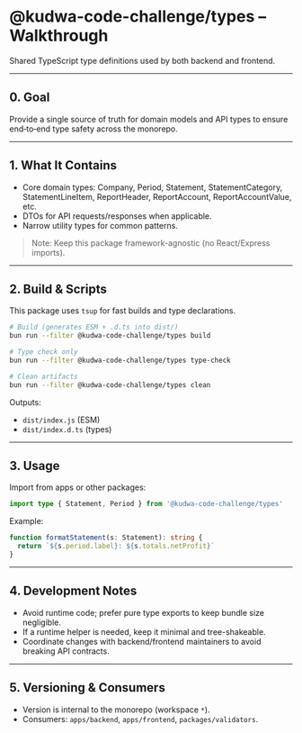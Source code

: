 # @kudwa-code-challenge/types – Walkthrough

Shared TypeScript type definitions used by both backend and frontend.

---

## 0. Goal

Provide a single source of truth for domain models and API types to ensure end‑to‑end type safety across the monorepo.

---

## 1. What It Contains

- Core domain types: Company, Period, Statement, StatementCategory, StatementLineItem, ReportHeader, ReportAccount, ReportAccountValue, etc.
- DTOs for API requests/responses when applicable.
- Narrow utility types for common patterns.

> Note: Keep this package framework-agnostic (no React/Express imports).

---

## 2. Build & Scripts

This package uses `tsup` for fast builds and type declarations.

```bash
# Build (generates ESM + .d.ts into dist/)
bun run --filter @kudwa-code-challenge/types build

# Type check only
bun run --filter @kudwa-code-challenge/types type-check

# Clean artifacts
bun run --filter @kudwa-code-challenge/types clean
```

Outputs:
- `dist/index.js` (ESM)
- `dist/index.d.ts` (types)

---

## 3. Usage

Import from apps or other packages:

```ts
import type { Statement, Period } from '@kudwa-code-challenge/types'
```

Example:

```ts
function formatStatement(s: Statement): string {
  return `${s.period.label}: ${s.totals.netProfit}`
}
```

---

## 4. Development Notes

- Avoid runtime code; prefer pure type exports to keep bundle size negligible.
- If a runtime helper is needed, keep it minimal and tree-shakeable.
- Coordinate changes with backend/frontend maintainers to avoid breaking API contracts.

---

## 5. Versioning & Consumers

- Version is internal to the monorepo (workspace `*`).
- Consumers: `apps/backend`, `apps/frontend`, `packages/validators`.
